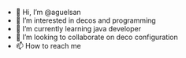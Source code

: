 - 👋 Hi, I’m @aguelsan
- 👀 I’m interested in decos and programming
- 🌱 I’m currently learning java developer
- 💞️ I’m looking to collaborate on deco configuration
- 📫 How to reach me 

<!---
aguelsan/aguelsan is a ✨ special ✨ repository because its `README.md` (this file) appears on your GitHub profile.
You can click the Preview link to take a look at your changes.
--->
